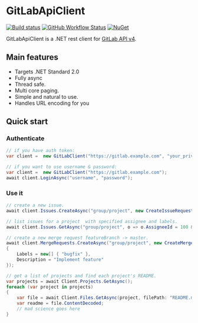 # GitLabApiClient

[![Build status](https://ci.appveyor.com/api/projects/status/xsauc24bu17311dr?svg=true)](https://ci.appveyor.com/project/nmklotas/gitlabapiclient)
[![GitHub Workflow Status](https://img.shields.io/github/workflow/status/nmklotas/GitLabApiClient/DotNet%20CI/master?logo=github)](https://github.com/nmklotas/GitLabApiClient/actions?query=workflow%3A%22DotNet%20CI%22+branch%3Amaster)
[![NuGet](https://img.shields.io/nuget/v/GitLabApiClient.svg)](https://nuget.org/packages/GitLabApiClient)

GitLabApiClient is a .NET rest client for [GitLab API v4](https://docs.gitlab.com/ce/api/README.html).

## Main features

- Targets .NET Standard 2.0
- Fully async
- Thread safe.
- Multi core paging.
- Simple and natural to use.
- Handles URL encoding for you

## Quick start

### Authenticate

```csharp
// if you have auth token:
var client =  new GitLabClient("https://gitlab.example.com", "your_private_token");
```

```csharp
// if you want to use username & password:
var client =  new GitLabClient("https://gitlab.example.com");
await client.LoginAsync("username", "password");
```

### Use it

```csharp
// create a new issue.
await client.Issues.CreateAsync("group/project", new CreateIssueRequest("issue title"));

// list issues for a project  with specified assignee and labels.
await client.Issues.GetAsync("group/project", o => o.AssigneeId = 100 && o.Labels == new[] { "test-label" });

// create a new merge request featureBranch -> master.
await client.MergeRequests.CreateAsync("group/project", new CreateMergeRequest("featureBranch", "master", "Merge request title")
{
    Labels = new[] { "bugfix" },
    Description = "Implement feature"
});

// get a list of projects and find each project's README.
var projects = await Client.Projects.GetAsync();
foreach (var project in projects)
{
    var file = await Client.Files.GetAsync(project, filePath: "README.md", reference: project.DefaultBranch);
    var readme = file.ContentDecoded;
    // mad science goes here
}
```
